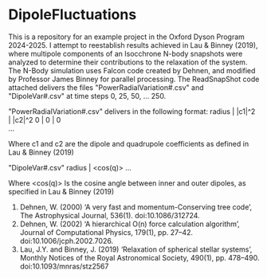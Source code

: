 # DipoleFluctuations

This is a repository for an example project in the Oxford Dyson Program 2024-2025. I attempt to reestablish results achieved in Lau & Binney (2019), where multipole components of an Isocchrone N-body snapshots were analyzed to determine their contributions to the relaxation of the system. The N-Body simulation uses Falcon code created by Dehnen, and modified by Professor James Binney for parallel processing. The ReadSnapShot code attached delivers the files "PowerRadialVariation#.csv" and "DipoleVar#.csv" at time steps 0, 25, 50, ... 250. 

"PowerRadialVariation#.csv" delivers in the following format:
radius | |c1|^2 | |c2|^2 
0      | 0      | 0      
...

Where c1 and c2 are the dipole and quadrupole coefficients as defined in Lau & Binney (2019)

"DipoleVar#.csv"
radius | <cos(q)>
...

Where <cos(q)> Is the cosine angle between inner and outer dipoles, as specified in Lau & Binney (2019)


1. Dehnen, W. (2000) ‘A very fast and momentum-Conserving tree code’, The Astrophysical Journal, 536(1). doi:10.1086/312724.
2. Dehnen, W. (2002) ‘A hierarchical O(n) force calculation algorithm’, Journal of Computational Physics, 179(1), pp. 27–42. doi:10.1006/jcph.2002.7026. 
3. Lau, J.Y. and Binney, J. (2019) ‘Relaxation of spherical stellar systems’, Monthly Notices of the Royal Astronomical Society, 490(1), pp. 478–490. doi:10.1093/mnras/stz2567

